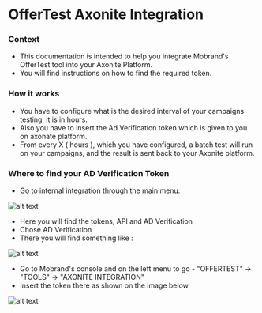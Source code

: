 # OfferTest Axonite Integration

### Context

 * This documentation is intended to help you integrate Mobrand's OfferTest tool into your Axonite Platform.
 * You will find instructions on how to find the required token.
 
### How it works

 * You have to configure what is the desired interval of your campaigns testing, it is in hours.
 * Also you have to insert the Ad Verification token which is given to you on axonate platform.
 * From every X ( hours ), which you have configured, a batch test will run on your campaigns, and the result is sent back to your Axonite platform.

### Where to find your AD Verification Token

 * Go to internal integration through the main menu:
 
 ![alt text](http://static.mobrand.net/axonate_1.png "")

 * Here you will find the tokens, API and AD Verification
 * Chose AD Verification
 * There you will find something like :
 
 ![alt text](http://static.mobrand.net/axonate_2.png "")

 * Go to Mobrand's console and on the left menu to go - "OFFERTEST" -> "TOOLS" -> "AXONITE INTEGRATION"
 * Insert the token there as shown on the image below

 ![alt text](http://static.mobrand.net/axonite_integration_offertest.png "")


